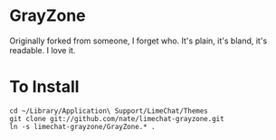 GrayZone
========

Originally forked from someone, I forget who. It's plain, it's bland, it's readable. I love it.

To Install
==========

    cd ~/Library/Application\ Support/LimeChat/Themes
    git clone git://github.com/nate/limechat-grayzone.git
    ln -s limechat-grayzone/GrayZone.* .

